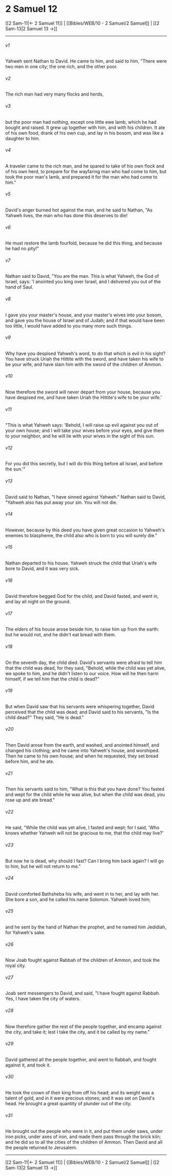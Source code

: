 # 2 Samuel 12

[[2 Sam-11|← 2 Samuel 11]] | [[Bibles/WEB/10 - 2 Samuel/2 Samuel]] | [[2 Sam-13|2 Samuel 13 →]]
***



###### v1 
Yahweh sent Nathan to David. He came to him, and said to him, "There were two men in one city; the one rich, and the other poor. 

###### v2 
The rich man had very many flocks and herds, 

###### v3 
but the poor man had nothing, except one little ewe lamb, which he had bought and raised. It grew up together with him, and with his children. It ate of his own food, drank of his own cup, and lay in his bosom, and was like a daughter to him. 

###### v4 
A traveler came to the rich man, and he spared to take of his own flock and of his own herd, to prepare for the wayfaring man who had come to him, but took the poor man's lamb, and prepared it for the man who had come to him." 

###### v5 
David's anger burned hot against the man, and he said to Nathan, "As Yahweh lives, the man who has done this deserves to die! 

###### v6 
He must restore the lamb fourfold, because he did this thing, and because he had no pity!" 

###### v7 
Nathan said to David, "You are the man. This is what Yahweh, the God of Israel, says: 'I anointed you king over Israel, and I delivered you out of the hand of Saul. 

###### v8 
I gave you your master's house, and your master's wives into your bosom, and gave you the house of Israel and of Judah; and if that would have been too little, I would have added to you many more such things. 

###### v9 
Why have you despised Yahweh's word, to do that which is evil in his sight? You have struck Uriah the Hittite with the sword, and have taken his wife to be your wife, and have slain him with the sword of the children of Ammon. 

###### v10 
Now therefore the sword will never depart from your house, because you have despised me, and have taken Uriah the Hittite's wife to be your wife.' 

###### v11 
"This is what Yahweh says: 'Behold, I will raise up evil against you out of your own house; and I will take your wives before your eyes, and give them to your neighbor, and he will lie with your wives in the sight of this sun. 

###### v12 
For you did this secretly, but I will do this thing before all Israel, and before the sun.'" 

###### v13 
David said to Nathan, "I have sinned against Yahweh." Nathan said to David, "Yahweh also has put away your sin. You will not die. 

###### v14 
However, because by this deed you have given great occasion to Yahweh's enemies to blaspheme, the child also who is born to you will surely die." 

###### v15 
Nathan departed to his house. Yahweh struck the child that Uriah's wife bore to David, and it was very sick. 

###### v16 
David therefore begged God for the child; and David fasted, and went in, and lay all night on the ground. 

###### v17 
The elders of his house arose beside him, to raise him up from the earth: but he would not, and he didn't eat bread with them. 

###### v18 
On the seventh day, the child died. David's servants were afraid to tell him that the child was dead, for they said, "Behold, while the child was yet alive, we spoke to him, and he didn't listen to our voice. How will he then harm himself, if we tell him that the child is dead?" 

###### v19 
But when David saw that his servants were whispering together, David perceived that the child was dead; and David said to his servants, "Is the child dead?" They said, "He is dead." 

###### v20 
Then David arose from the earth, and washed, and anointed himself, and changed his clothing; and he came into Yahweh's house, and worshiped. Then he came to his own house; and when he requested, they set bread before him, and he ate. 

###### v21 
Then his servants said to him, "What is this that you have done? You fasted and wept for the child while he was alive, but when the child was dead, you rose up and ate bread." 

###### v22 
He said, "While the child was yet alive, I fasted and wept; for I said, 'Who knows whether Yahweh will not be gracious to me, that the child may live?' 

###### v23 
But now he is dead, why should I fast? Can I bring him back again? I will go to him, but he will not return to me." 

###### v24 
David comforted Bathsheba his wife, and went in to her, and lay with her. She bore a son, and he called his name Solomon. Yahweh loved him; 

###### v25 
and he sent by the hand of Nathan the prophet, and he named him Jedidiah, for Yahweh's sake. 

###### v26 
Now Joab fought against Rabbah of the children of Ammon, and took the royal city. 

###### v27 
Joab sent messengers to David, and said, "I have fought against Rabbah. Yes, I have taken the city of waters. 

###### v28 
Now therefore gather the rest of the people together, and encamp against the city, and take it; lest I take the city, and it be called by my name." 

###### v29 
David gathered all the people together, and went to Rabbah, and fought against it, and took it. 

###### v30 
He took the crown of their king from off his head; and its weight was a talent of gold, and in it were precious stones; and it was set on David's head. He brought a great quantity of plunder out of the city. 

###### v31 
He brought out the people who were in it, and put them under saws, under iron picks, under axes of iron, and made them pass through the brick kiln; and he did so to all the cities of the children of Ammon. Then David and all the people returned to Jerusalem.

***
[[2 Sam-11|← 2 Samuel 11]] | [[Bibles/WEB/10 - 2 Samuel/2 Samuel]] | [[2 Sam-13|2 Samuel 13 →]]
